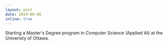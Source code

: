 ```yaml
---
layout: post
date: 2019-09-06
inline: true
---
```


Starting a Master's Degree program in Computer Science (Applied AI) at the Univeristy of Ottawa.
